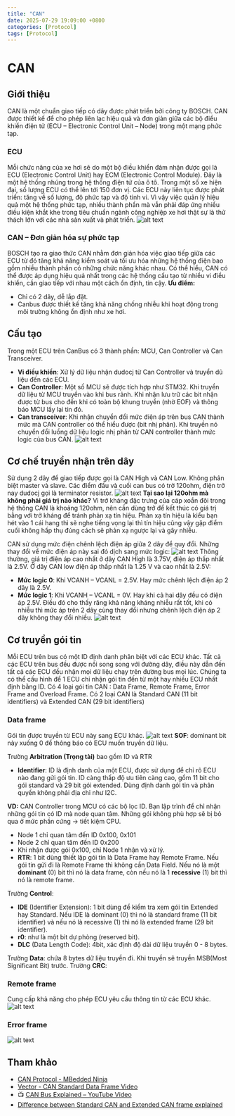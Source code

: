 ```yaml
---
title: "CAN"
date: 2025-07-29 19:09:00 +0800
categories: [Protocol]
tags: [Protocol]
---
```


# CAN
## Giới thiệu
CAN là một chuẩn giao tiếp có dây được phát triển bởi công ty BOSCH. CAN được thiết kế để cho phép liên lạc hiệu quả và đơn giản giữa các bộ điều khiển điện tử (ECU – Electronic Control Unit – Node) trong một mạng phức tạp.

### ECU
Mỗi chức năng của xe hơi sẽ do một bộ điều khiển đảm nhận được gọi là ECU (Electronic Control Unit) hay ECM (Electronic Control Module). Đây là một hệ thống nhúng trong hệ thống điện tử của ô tô. 
Trong một số xe hiện đại, số lượng ECU có thể lên tới 150 đơn vị. Các ECU này liên tục được phát triển: tăng về số lượng, độ phức tạp và độ tinh vi. Vì vậy việc quản lý hiệu quả một hệ thống phức tạp, nhiều thành phần mà vẫn phải đáp ứng nhiều điều kiện khắt khe trong tiêu chuẩn ngành công nghiệp xe hơi thật sự là thử thách lớn với các nhà sản xuất và phát triển.
![alt text](/assets/Protocol/oto_components.png)

### CAN – Đơn giản hóa sự phức tạp
BOSCH tạo ra giao thức CAN nhằm đơn giản hóa việc giao tiếp giữa các ECU từ đó tăng khả năng kiểm soát và tối ưu hóa những hệ thống điện bao gồm nhiều thành phần có những chức năng khác nhau. Có thể hiểu, CAN có thể được áp dụng hiệu quả nhất trong các hệ thống cấu tạo từ nhiều vi điều khiển, cần giao tiếp với nhau một cách ổn định, tin cậy.
**Ưu điểm:**
- Chỉ có 2 dây, dễ lắp đặt.
- Canbus được thiết kế tăng khả năng chống nhiễu khi hoạt động trong môi trường không ổn định như xe hơi.

## Cấu tạo
Trong một ECU trên CanBus có 3 thành phần: MCU, Can Controller và Can Transceiver.
- **Vi điều khiển**: Xử lý dữ liệu nhận dudocj từ Can Controller và truyển dũ liệu đến các ECU.
- **Can Controller**: Một số MCU sẽ được tích hợp như STM32. Khi truyền dữ liệu từ MCU truyền vào khi bus rảnh. Khi nhận lưu trữ các bit nhận được từ bus cho đến khi có toàn bộ khung truyền (nhờ EOF) và thông báo MCU lấy lại tin đó.
- **Can transceiver**: Khi nhận chuyển đổi mức điện áp trên bus CAN thành mức mà CAN controller có thể hiểu được (bit nhị phân).
Khi truyền nó chuyển đổi luồng dữ liệu logic nhị phân từ CAN controller thành mức logic của bus CAN.
![alt text](/assets/Protocol/can_connect.png)

## Cơ chế truyền nhận trên dây
Sử dụng 2 dây để giao tiếp được gọi là CAN High và CAN Low. Không phân biệt master và slave.
Các điểm đầu và cuối can bus có trở 120ohm, điện trở nay dudocj gọi là terminator resistor.
![alt text](/assets/Protocol/Can_120ohm.png)
**Tại sao lại 120ohm mà không phải giá trị nào khác?**
Vì trở kháng đặc trưng của cáp xoắn đôi trong hệ thông CAN là khoảng 120ohm, nên cần dùng trở để kết thúc có giá trị bằng với trở kháng để tránh phản xạ tín hiệu. Phản xạ tín hiệu là kiểu bạn hét vào 1 cái hang thì sẽ nghe tiếng vọng lại thì tín hiệu cũng vậy gặp điểm cuối không hấp thụ đúng cách sẽ phản xạ ngược lại và gây nhiễu.

CAN sử dụng mức điện chênh lệch điện áp giữa 2 dây để quy đổi. Những thay đổi về mức điện áp này sai đó dịch sang mức logic:
![alt text](/assets/Protocol/can_signal.png)
Thông thường, giá trị điện áp cao nhất ở dây CAN High là 3.75V, điện áp thấp nhất là 2.5V.  Ở dây CAN low điện áp thấp nhất là 1.25 V và cao nhất là 2.5V:
- **Mức logic 0**: Khi VCANH – VCANL = 2.5V. Hay mức chênh lệch điện áp 2 dây là 2.5V.
- **Mức logic 1**: Khi VCANH – VCANL = 0V. Hay khi cả hai dây đều có điện áp 2.5V.
Điều đó cho thấy răng khả năng kháng nhiễu rất tốt, khi có nhiễu thì mức áp trên 2 dây cùng thay đổi nhưng chênh lệch điện áp 2 dây không thay đổi nhiều.
![alt text](/assets/Protocol/can_signal2.png)

## Cơ truyền gói tin
Mỗi ECU trên bus có một ID định danh phân biệt với các ECU khác.
Tất cả các ECU trên bus đều được nối song song với đường dây, điều này dẫn đến tất cả các ECU đều nhận mọi dữ liệu chạy trên đường bus mọi lúc. Chúng ta có thể cấu hình để 1 ECU chỉ nhận gói tin đến từ một hay nhiều ECU nhất định bằng ID.
Có 4 loại gói tin CAN : Data Frame, Remote Frame, Error Frame and Overload Frame.
Có 2 loại CAN là Standard CAN (11 bit identifiers) và Extended CAN (29 bit identifiers)
### Data frame
Gói tin được truyền từ ECU này sang ECU khác.
![alt text](/assets/Protocol/Can_Data_frame.png)
**SOF**: dominant bit này xuống 0 để thông báo có ECU muốn truyền dữ liệu.

Trường **Arbitration (Trọng tài)** bao gồm ID và RTR
- **Identifier**: ID là định danh của một ECU, được sử dụng để chỉ rõ ECU nào đang gửi gói tin. ID càng thấp độ ưu tiên càng cao, gồm 11 bit cho gói standard và 29 bit gói extended. Dùng định danh gói tin và phân quyền không phải địa chỉ như I2C.

**VD:** CAN Controller trong MCU có các bộ lọc ID. Bạn lập trình để chỉ nhận những gói tin có ID mà node quan tâm. Những gói không phù hợp sẽ bị bỏ qua ở mức phần cứng → tiết kiệm CPU.
- Node 1 chỉ quan tâm đến ID 0x100, 0x101
- Node 2 chỉ quan tâm đến ID 0x200
- Khi nhận được gói 0x100, chỉ Node 1 nhận và xử lý.
- **RTR**: 1 bit dùng thiết lập gói tin là Data Frame hay Remote Frame. Nếu gói tin gửi đi là Remote Frame thì không cần Data Field. Nếu nó là một **dominant** (0) bit thì nó là data frame, còn nếu nó là 1 **recessive** (1) bit thì nó là remote frame.

Trường **Control**:
- **IDE** (Identifier Extension): 1 bit dùng để kiểm tra xem gói tin Extended hay Standard. Nếu IDE là dominant (0) thì nó là standard frame (11 bit identifier) và nếu nó là recessive (1) thì nó là extended frame (29 bit identifier).
- **r0**: như là một bit dự phòng (reserved bit).
- **DLC** (Data Length Code): 4bit, xác định độ dài dữ liệu truyền 0 - 8 bytes.

Trường **Data**: chứa 8 bytes dữ liệu truyền đi. Khi truyền sẽ truyền MSB(Most Significant Bit) trước.
Trường **CRC**: 



### Remote frame
Cung cấp khả năng cho phép ECU yêu cầu thông tin từ các ECU khác.
![alt text](/assets/Protocol/Can_remote_frame.png)

### Error frame
![alt text](/assets/Protocol/Can_error_frame.png)

## Tham khảo

- [CAN Protocol - MBedded Ninja](https://blog.mbedded.ninja/electronics/communication-protocols/can-protocol/)
- [Vector - CAN Standard Data Frame Video](https://www.vector.com/int/en/know-how/can/can-knowledge/can-data-frame/)
- 📺 [CAN Bus Explained – YouTube Video](https://www.youtube.com/watch?v=2Mhqwt2xTxk)  
- [Difference between Standard CAN and Extended CAN frame explained](https://automotivevehicletesting.com/standard-can-and-extended-can-frame/)